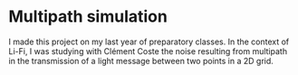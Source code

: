 # Multipath simulation

I made this project on my last year of preparatory classes. In the context of Li-Fi, I was studying with Clément Coste the noise resulting from multipath in the transmission of a light message between two points in a 2D grid. 

